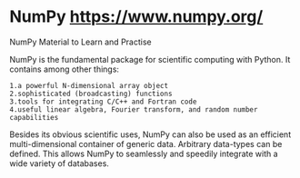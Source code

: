 # NumPy https://www.numpy.org/
NumPy Material to Learn and Practise

NumPy is the fundamental package for scientific computing with Python. It contains among other things:

    1.a powerful N-dimensional array object
    2.sophisticated (broadcasting) functions
    3.tools for integrating C/C++ and Fortran code
    4.useful linear algebra, Fourier transform, and random number capabilities

Besides its obvious scientific uses, NumPy can also be used as an efficient multi-dimensional container of generic data. Arbitrary data-types can be defined. This allows NumPy to seamlessly and speedily integrate with a wide variety of databases.
